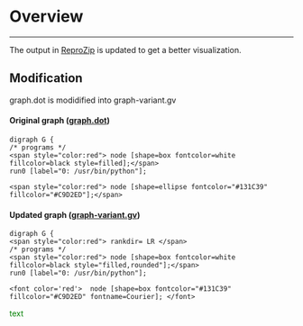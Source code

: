 
# Overview
-------- 
The output in [ReproZip](https://github.com/idaks/ligo/tree/master/reprozip "ReproZip") is updated to get a better visualization.

## Modification 

graph.dot is modidified into graph-variant.gv

#### Original graph ([graph.dot](https://github.com/idaks/ligo/blob/master/reprozip/graph.dot "graph.dot"))
    digraph G {
    /* programs */
    <span style="color:red"> node [shape=box fontcolor=white fillcolor=black style=filled];</span>
    run0 [label="0: /usr/bin/python"];

    <span style="color:red"> node [shape=ellipse fontcolor="#131C39" fillcolor="#C9D2ED"];</span>


####   Updated graph ([graph-variant.gv](https://github.com/idaks/ligo/blob/master/reprozip/graph-variant.gv "graph-variant.gv"))
    digraph G {
    <span style="color:red"> rankdir= LR </span>
    /* programs */
    <span style="color:red"> node [shape=box fontcolor=white fillcolor=black style="filled,rounded"];</span>
    run0 [label="0: /usr/bin/python"];

    <font color='red'>  node [shape=box fontcolor="#131C39" fillcolor="#C9D2ED" fontname=Courier]; </font>
    
<font color='green'>text</font>



 
